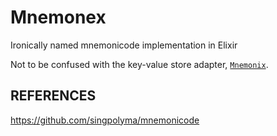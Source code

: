 # Mnemonex

Ironically named mnemonicode implementation in Elixir

Not to be confused with the key-value store adapter, [`Mnemonix`](https://github.com/christhekeele/mnemonix).

## REFERENCES

https://github.com/singpolyma/mnemonicode
